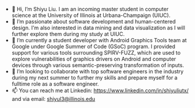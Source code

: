 - 👋 Hi, I’m Shiyu Liu. I am an incoming master student in computer science at the University of Illinois at Urbana-Champaign (UIUC). 
- 👀 I’m passionate about software development and human-centered design. I'm also interested in data mining and data visualization as I will further explore them during my study at UIUC.
- 🌱 I’m currently a student developer with Android Graphics Tools team at Google under Google Summer of Code (GSoC) program. I provided support for various tools surrounding SPIRV-FUZZ, which are used to explore vulnerabilities of graphics drivers on Android and computer devices through various semantic-preserving transformation of inputs.  
- 💞️ I’m looking to collaborate with top software engineers in the industry during my next summer to further my skills and prepare myself for a fulltime role as a software engineer. 
- 📫 You can reach me at Linkedin: https://www.linkedin.com/in/shiyuliutx/
                    and via email: shiyul3@illinois.edu

<!---
sliu-UIUC/sliu-UIUC is a ✨ special ✨ repository because its `README.md` (this file) appears on your GitHub profile.
You can click the Preview link to take a look at your changes.
--->
